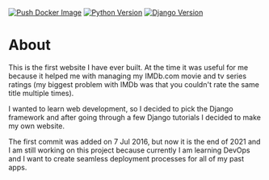[![Push Docker Image](https://github.com/erykio/movie-website/actions/workflows/push-docker-image.yml/badge.svg)](https://github.com/erykio/movie-website/actions/workflows/push-docker-image.yml) [![Python Version](https://img.shields.io/badge/python-3.6-brightgreen.svg)](https://python.org) [![Django Version](https://img.shields.io/badge/django-1.11-brightgreen.svg)](https://djangoproject.com)

# About

This is the first website I have ever built. At the time it was useful for me because it helped me with managing my IMDb.com movie and tv series ratings (my biggest problem with IMDb was that you couldn't rate the same title multiple times).

I wanted to learn web development, so I decided to pick the Django framework and after going through a few Django tutorials I decided to make my own website.
 
The first commit was added on 7 Jul 2016, but now it is the end of 2021 and I am still working on this project because currently I am learning DevOps and I want to create seamless deployment processes for all of my past apps.
